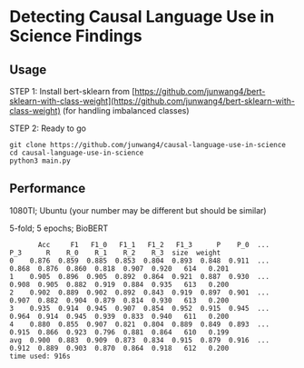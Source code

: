 # Detecting Causal Language Use in Science Findings

## Usage

STEP 1: Install bert-sklearn from [https://github.com/junwang4/bert-sklearn-with-class-weight](https://github.com/junwang4/bert-sklearn-with-class-weight) (for handling imbalanced classes)


STEP 2: Ready to go

    git clone https://github.com/junwang4/causal-language-use-in-science
    cd causal-language-use-in-science
    python3 main.py 


## Performance
1080TI; Ubuntu (your number may be different but should be similar)

5-fold; 5 epochs; BioBERT

```
       Acc     F1   F1_0   F1_1   F1_2   F1_3      P    P_0  ...    P_3      R    R_0    R_1    R_2    R_3  size  weight
0    0.876  0.859  0.885  0.853  0.804  0.893  0.848  0.911  ...  0.868  0.876  0.860  0.818  0.907  0.920   614   0.201
1    0.905  0.896  0.905  0.892  0.864  0.921  0.887  0.930  ...  0.908  0.905  0.882  0.919  0.884  0.935   613   0.200
2    0.902  0.889  0.902  0.892  0.843  0.919  0.897  0.901  ...  0.907  0.882  0.904  0.879  0.814  0.930   613   0.200
3    0.935  0.914  0.945  0.907  0.854  0.952  0.915  0.945  ...  0.964  0.914  0.945  0.939  0.833  0.940   611   0.200
4    0.880  0.855  0.907  0.821  0.804  0.889  0.849  0.893  ...  0.915  0.866  0.923  0.796  0.881  0.864   610   0.199
avg  0.900  0.883  0.909  0.873  0.834  0.915  0.879  0.916  ...  0.912  0.889  0.903  0.870  0.864  0.918   612   0.200
time used: 916s
```
